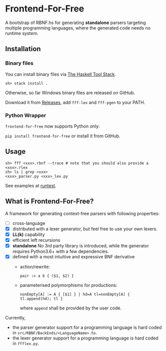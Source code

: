 # Frontend-For-Free

A bootstrap of RBNF.hs for generating **standalone** parsers targeting multiple programming languages, where the generated code needs no runtime system.

## Installation

### Binary files

You can install binary files via [The Haskell Tool Stack](https://docs.haskellstack.org/en/stable/README/).

```shell
sh> stack install .
```

Otherwise, so far Windows binary files are released on GitHub.

Download it from [Releases](https://github.com/thautwarm/frontend-for-free/releases), add `fff-lex` and `fff-pgen` to your PATH.

### Python Wrapper

`frontend-for-free` now supports Python only:

`pip install frontend-for-free` or install it from GitHub.

## Usage

```shell
sh> fff <xxx>.rbnf --trace # note that you should also provide a <xxx>.rlex
sh> ls | grep <xxx>
<xxx>_parser.py <xxx>_lex.py
```

See examples at [runtest](https://github.com/thautwarm/frontend-for-free/tree/cfg/runtest).

## What is Frontend-For-Free?

A framework for generating context-free parsers with following properties:

- [ ] cross-language
- [x] distributed with a lexer generator, but feel free to use your own lexers.
- [x] **LL(k)** capability 
- [x] efficient left recursions
- [x] **standalone**
  No 3rd party library is introduced, while the generator requires Python3.6+ with a few dependencies.
- [x] defined with a most intuitive and expressive BNF derivative
    - action/rewrite:

        `pair := a b { ($1, $2) }`
        
    - parameterised polymorphisms for productions:
  
        `nonEmpty[A] := A { [$1] } | hd=A tl=nonEmpty[A] { tl.append(hd); tl }`
        
        where `append` shall be provided by the user code.

Currently, 
- the parser generator support for a programming language is hard coded in `src/RBNF/BackEnds/<LanguageName>.hs`.
- the lexer generator support for a programming language is hard coded in `ffflex.py`.

   
       